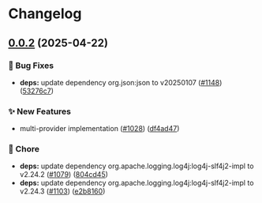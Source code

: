 # Changelog

## [0.0.2](https://github.com/jarebudev/java-sdk-contrib/compare/dev.openfeature.contrib.providers.multiprovider-v0.0.1...dev.openfeature.contrib.providers.multiprovider-v0.0.2) (2025-04-22)


### 🐛 Bug Fixes

* **deps:** update dependency org.json:json to v20250107 ([#1148](https://github.com/jarebudev/java-sdk-contrib/issues/1148)) ([53276c7](https://github.com/jarebudev/java-sdk-contrib/commit/53276c74e1e4b5f828cd3d5e2b44e2ad0c566732))


### ✨ New Features

* multi-provider implementation ([#1028](https://github.com/jarebudev/java-sdk-contrib/issues/1028)) ([df4ad47](https://github.com/jarebudev/java-sdk-contrib/commit/df4ad471d2553363a0a1e4622a21557a6c2711e7))


### 🧹 Chore

* **deps:** update dependency org.apache.logging.log4j:log4j-slf4j2-impl to v2.24.2 ([#1079](https://github.com/jarebudev/java-sdk-contrib/issues/1079)) ([804cd45](https://github.com/jarebudev/java-sdk-contrib/commit/804cd455d6e9e79e1fa72b003245027ed7450487))
* **deps:** update dependency org.apache.logging.log4j:log4j-slf4j2-impl to v2.24.3 ([#1103](https://github.com/jarebudev/java-sdk-contrib/issues/1103)) ([e2b8160](https://github.com/jarebudev/java-sdk-contrib/commit/e2b8160dda2b82b43f665753187ab85a4e1abe13))
